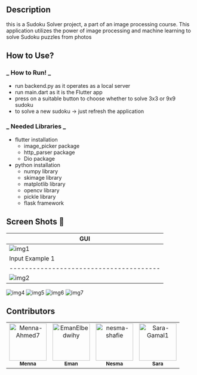 ## Description

this is a Sudoku Solver project, a part of an image processing course. This application utilizes the power of image processing and machine learning to solve Sudoku puzzles from photos

## How to Use?

### _ How to Run! _

- run backend.py as it operates as a local server
- run main.dart as it is the Flutter app
- press on a suitable button to choose whether to solve 3x3 or 9x9 sudoku
- to solve a new sudoku &rarr; just refresh the application

### _ Needed Libraries _

- flutter installation
  - image_picker package
  - http_parser package
  - Dio package
- python installation
  - numpy library
  - skimage library
  - matplotlib library
  - opencv library
  - pickle library
  - flask framework
 
## Screen Shots  📸
| GUI |
| ------------------------------------------------  |
| ![img1](https://github.com/Sara-Gamal1/sudoku-solver/assets/110634473/2545df21-e2af-42a7-81cf-740f4e09b8ef) |
| Input Example 1    | Output Example 1 |
| ---------------------------------------  | --------------------------------------------------------  |
| ![img2](https://github.com/Sara-Gamal1/sudoku-solver/assets/110634473/61c3f175-9a18-4579-b4a7-96629b592e83)  |  ![img3](https://github.com/Sara-Gamal1/sudoku-solver/assets/110634473/b3cdb1fb-942f-40ec-9bbd-82464c361133) |

![img4](https://github.com/Sara-Gamal1/sudoku-solver/assets/110634473/80705cdd-6d75-4a3c-be0e-b76e4840feaf)
![img5](https://github.com/Sara-Gamal1/sudoku-solver/assets/110634473/30161f3e-5113-4f27-ab1f-5962e1452dae)
![img6](https://github.com/Sara-Gamal1/sudoku-solver/assets/110634473/ca23edd0-f1de-42c5-9779-3b36dd7558b6)
![img7](https://github.com/Sara-Gamal1/sudoku-solver/assets/110634473/76a4bb98-53b5-4235-802a-bdf98b7da701)


## Contributors
<table  align='center'> 
<tr>
    <td align="center">
        <a href="https://github.com/Menna-Ahmed7">
            <img src="https://avatars.githubusercontent.com/u/110634473?v=4" width="100;"alt="Menna-Ahmed7"/>
            <br />
            <sub><b>Menna</b></sub>
        </a>
    </td>
    <td align="center">
        <a href="https://github.com/EmanElbedwihy">
            <img src="https://avatars.githubusercontent.com/u/120182209?v=4" width="100;" alt="EmanElbedwihy"/>
            <br />
            <sub><b>Eman</b></sub>
        </a>
    </td>
        <td align="center">
        <a href="https://github.com/nesma-shafie">
            <img src="https://avatars.githubusercontent.com/u/120175134?v=4" width="100;" alt="nesma-shafie"/>
            <br />
            <sub><b>Nesma</b></sub>
        </a>
    </td>
    <td align="center">
        <a href="https://github.com/Sara-Gamal1">
            <img src="https://avatars.githubusercontent.com/u/106556638?v=4" width="100;" alt="Sara-Gamal1"/>
            <br />
            <sub><b>Sara</b></sub>
        </a>
    </td></tr>
</table>


